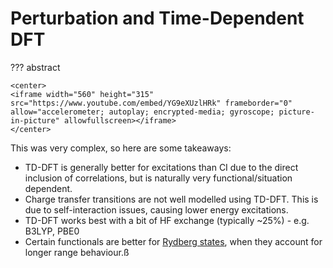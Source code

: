 # Perturbation and Time-Dependent DFT

??? abstract
	

	<center>
	<iframe width="560" height="315" src="https://www.youtube.com/embed/YG9eXUzlHRk" frameborder="0" allow="accelerometer; autoplay; encrypted-media; gyroscope; picture-in-picture" allowfullscreen></iframe>
	</center>

This was very complex, so here are some takeaways:

* TD-DFT is generally better for excitations than CI due to the direct inclusion of correlations, but is naturally very functional/situation dependent.
* Charge transfer transitions are not well modelled using TD-DFT. This is due to self-interaction issues, causing lower energy excitations.
* TD-DFT works best with a bit of HF exchange (typically ~25%) - e.g. B3LYP, PBE0
* Certain functionals are better for [Rydberg states](../../../../../../PhD/Notebook/0002/#tuesday-5th-april), when they account for longer range behaviour.ß
